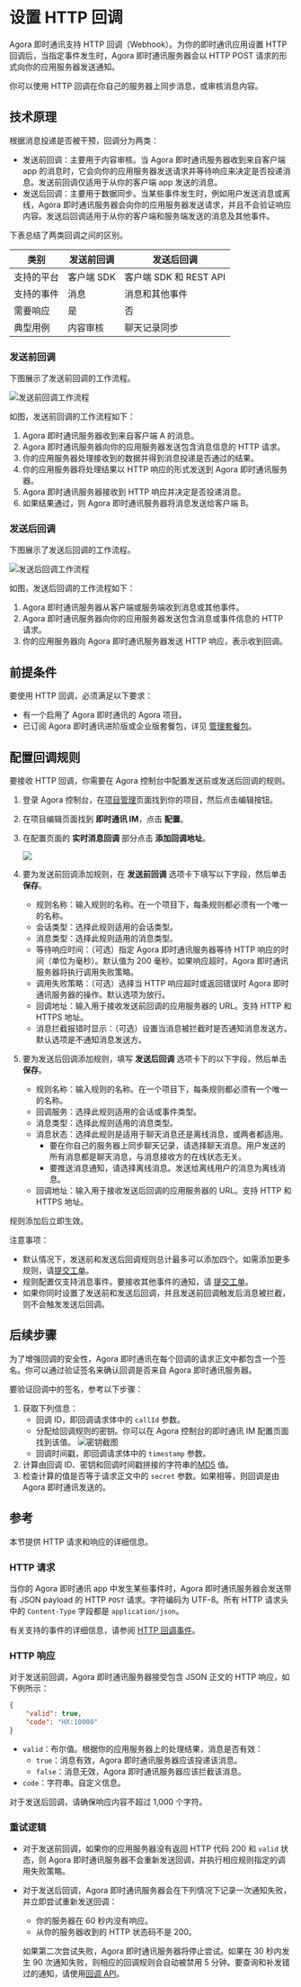 # 设置 HTTP 回调

Agora 即时通讯支持 HTTP 回调（Webhook）。为你的即时通讯应用设置 HTTP 回调后，当指定事件发生时，Agora 即时通讯服务器会以 HTTP POST 请求的形式向你的应用服务器发送通知。

你可以使用 HTTP 回调在你自己的服务器上同步消息，或审核消息内容。

## 技术原理

根据消息投递是否被干预，回调分为两类：

- 发送前回调：主要用于内容审核。当 Agora 即时通讯服务器收到来自客户端 app 的消息时，它会向你的应用服务器发送请求并等待响应来决定是否投递消息。发送前回调仅适用于从你的客户端 app 发送的消息。
- 发送后回调：主要用于数据同步。当某些事件发生时，例如用户发送消息或离线，Agora 即时通讯服务器会向你的应用服务器发送请求，并且不会验证响应内容。发送后回调适用于从你的客户端和服务端发送的消息及其他事件。

下表总结了两类回调之间的区别。

| 类别 | 发送前回调 | 发送后回调 |
| ------------------- | --------------------- | ---------------------------- |
| 支持的平台 | 客户端 SDK | 客户端 SDK 和 REST API |
| 支持的事件 | 消息 | 消息和其他事件 |
| 需要响应 | 是 | 否 |
| 典型用例 | 内容审核 | 聊天记录同步 |

### 发送前回调

下图展示了发送前回调的工作流程。

![发送前回调工作流程](https://web-cdn.agora.io/docs-files/1642478214940)

如图，发送前回调的工作流程如下：

1. Agora 即时通讯服务器收到来自客户端 A 的消息。
2. Agora 即时通讯服务器向你的应用服务器发送包含消息信息的 HTTP 请求。
3. 你的应用服务器处理接收到的数据并得到消息投递是否通过的结果。
4. 你的应用服务器将处理结果以 HTTP 响应的形式发送到 Agora 即时通讯服务器。
5. Agora 即时通讯服务器接收到 HTTP 响应并决定是否投递消息。
6. 如果结果通过，则 Agora 即时通讯服务器将消息发送给客户端 B。

### 发送后回调

下图展示了发送后回调的工作流程。

![发送后回调工作流程](https://web-cdn.agora.io/docs-files/1642478242440)

如图，发送后回调的工作流程如下：

1. Agora 即时通讯服务器从客户端或服务端收到消息或其他事件。
2. Agora 即时通讯服务器向你的应用服务器发送包含消息或事件信息的 HTTP 请求。
3. 你的应用服务器向 Agora 即时通讯服务器发送 HTTP 响应，表示收到回调。

## 前提条件

要使用 HTTP 回调，必须满足以下要求：

- 有一个启用了 Agora 即时通讯的 Agora 项目。
- 已订阅 Agora 即时通讯进阶版或企业版套餐包，详见 [管理套餐包](./agora_chat_pricing?platform=All%20Platforms#管理套餐包)。

## 配置回调规则

要接收 HTTP 回调，你需要在 Agora 控制台中配置发送前或发送后回调的规则。

1. 登录 Agora 控制台，在[项目管理](https://console.agora.io/projects)页面找到你的项目，然后点击编辑按钮。

1. 在项目编辑页面找到 **即时通讯 IM**，点击 **配置**。

1. 在配置页面的 **实时消息回调** 部分点击 **添加回调地址**。

   ![](https://web-cdn.agora.io/docs-files/1642479134679)

1. 要为发送前回调添加规则，在 **发送前回调** 选项卡下填写以下字段，然后单击 **保存**。
   - 规则名称：输入规则的名称。在一个项目下，每条规则都必须有一个唯一的名称。
   - 会话类型：选择此规则适用的会话类型。
   - 消息类型：选择此规则适用的消息类型。
   - 等待响应时间：（可选）指定 Agora 即时通讯服务器等待 HTTP 响应的时间（单位为毫秒）。默认值为 200 毫秒。如果响应超时，Agora 即时通讯服务器将执行调用失败策略。
   - 调用失败策略：（可选）选择当 HTTP 响应超时或返回错误时 Agora 即时通讯服务器的操作。默认选项为放行。
   - 回调地址：输入用于接收发送前回调的应用服务器的 URL。支持 HTTP 和 HTTPS 地址。
   - 消息拦截报错时显示：（可选）设置当消息被拦截时是否通知消息发送方。默认选项是不通知消息发送方。

1. 要为发送后回调添加规则，填写 **发送后回调** 选项卡下的以下字段，然后单击 **保存**。
   - 规则名称：输入规则的名称。在一个项目下，每条规则都必须有一个唯一的名称。
   - 回调服务：选择此规则适用的会话或事件类型。
   - 消息类型：选择此规则适用的消息类型。
   - 消息状态：选择此规则是适用于聊天消息还是离线消息，或两者都适用。
      - 要在你自己的服务器上同步聊天记录，请选择聊天消息。用户发送的所有消息都是聊天消息，与消息接收方的在线状态无关。
      - 要推送消息通知，请选择离线消息。发送给离线用户的消息为离线消息。
   - 回调地址：输入用于接收发送后回调的应用服务器的 URL。支持 HTTP 和 HTTPS 地址。

规则添加后立即生效。

注意事项：

- 默认情况下，发送前和发送后回调规则总计最多可以添加四个。如需添加更多规则，请[提交工单](https://agora-ticket.agora.io)。
- 规则配置仅支持消息事件。要接收其他事件的通知，请 [提交工单](https://agora-ticket.agora.io)。
- 如果你同时设置了发送前和发送后回调，并且发送前回调触发后消息被拦截，则不会触发发送后回调。

## 后续步骤

为了增强回调的安全性，Agora 即时通讯在每个回调的请求正文中都包含一个签名。你可以通过验证签名来确认回调是否来自 Agora 即时通讯服务器。

要验证回调中的签名，参考以下步骤：

1. 获取下列信息：
   - 回调 ID，即回调请求体中的 `callId` 参数。
   - 分配给回调规则的密钥。你可以在 Agora 控制台的即时通讯 IM 配置页面找到该值。
      ![密钥截图](https://web-cdn.agora.io/docs-files/1642410707395)
   - 回调时间戳，即回调请求体中的 `timestamp` 参数。
2. 计算由回调 ID、密钥和回调时间戳拼接的字符串的[MD5](https://en.wikipedia.org/wiki/MD5) 值。
3. 检查计算的值是否等于请求正文中的 `secret` 参数。如果相等，则回调是由 Agora 即时通讯发送的。

## 参考

本节提供 HTTP 请求和响应的详细信息。

### HTTP 请求

当你的 Agora 即时通讯 app 中发生某些事件时，Agora 即时通讯服务器会发送带有 JSON payload 的 HTTP `POST` 请求。字符编码为 UTF-8。所有 HTTP 请求头中的 `Content-Type` 字段都是 `application/json`。

有关支持的事件的详细信息，请参阅 [HTTP 回调事件](link)。

### HTTP 响应

对于发送前回调，Agora 即时通讯服务器接受包含 JSON 正文的 HTTP 响应，如下例所示：

```json
{
    "valid": true,
    "code": "HX:10000"
}
```

- `valid`：布尔值。根据你的应用服务器上的处理结果，消息是否有效：
   - `true`：消息有效，Agora 即时通讯服务器应该投递该消息。
   - `false`：消息无效，Agora 即时通讯服务器应该拦截该消息。
- `code`：字符串。自定义信息。

对于发送后回调，请确保响应内容不超过 1,000 个字符。

### 重试逻辑

- 对于发送前回调，如果你的应用服务器没有返回 HTTP 代码 200 和 `valid` 状态，则 Agora 即时通讯服务器不会重新发送回调，并执行相应规则指定的调用失败策略。

- 对于发送后回调，Agora 即时通讯服务器会在下列情况下记录一次通知失败，并立即尝试重新发送回调：

   - 你的服务器在 60 秒内没有响应。
   - 从你的服务器收到的 HTTP 状态码不是 200。

   如果第二次尝试失败，Agora 即时通讯服务器将停止尝试。如果在 30 秒内发生 90 次通知失败，则相应的回调规则会自动被禁用 5 分钟。要查询和补发错过的通知，请使用[回调 API]( link)。
